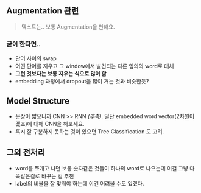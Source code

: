 ## Augmentation 관련
> 텍스트는.. 보통 Augmentation을 안해요.

### 굳이 한다면..
- 단어 사이의 swap
- 어떤 단어를 지우고 그 window에서 발견되는 다른 임의의 word로 대체
- **그런 것보다는 보통 지우는 식으로 많이 함**
 - embedding 과정에서 dropout을 많이 거는 것과 비슷한듯?

## Model Structure
- 문장이 짧으니까 CNN >> RNN *(추측)*. 일단 embedded word vector(2차원이겠죠)에 대해 CNN을 해보세요.
- 혹시 잘 구분하지 못하는 것이 있으면 Tree Classification 도 고려.

## 그외 전처리
- word를 쪼개고 나면 보통 숫자같은 것들이 하나의 word로 나오는데 이걸 그냥 다 똑같은걸로 바꾸는 걸 추천
- label의 비율을 잘 맞춰야 하는데 이건 어려울 수도 있겠다.